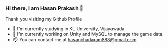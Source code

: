 ### Hi there, I am Hasan Prakash 👋

Thank you visiting my Github Profile

- 🔭 I’m currently studying in KL University, Vijayawada
- 🌱 I’m currently working on Unity and MySQL to manage the game data.
- 📫 You can contact me at hasanchadaram888@gmail.com
